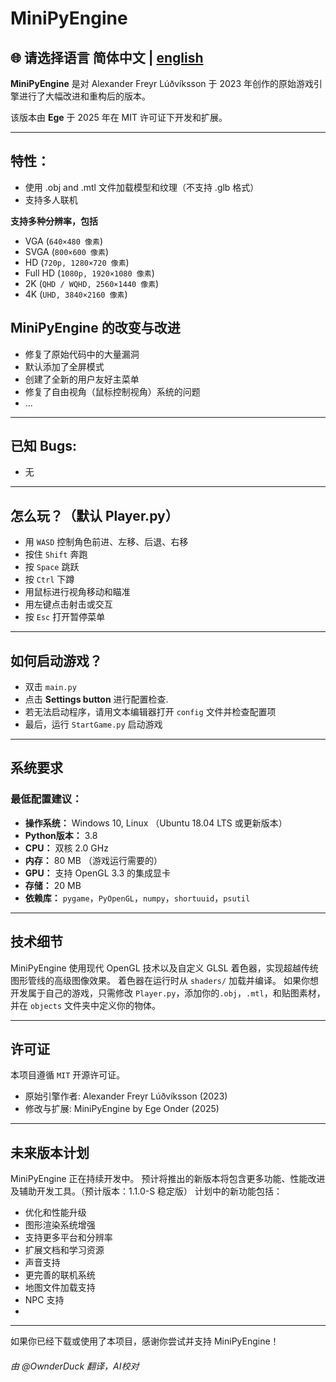 # MiniPyEngine
## 🌐 请选择语言 简体中文 | [english](README.md)
**MiniPyEngine** 是对 Alexander Freyr Lúðvíksson 于 2023 年创作的原始游戏引擎进行了大幅改进和重构后的版本。

该版本由 **Ege** 于 2025 年在 MIT 许可证下开发和扩展。

---

## 特性：
- 使用 .obj and .mtl 文件加载模型和纹理（不支持 .glb 格式）
- 支持多人联机

**支持多种分辨率，包括**
- VGA (`640×480 像素`)
- SVGA (`800×600 像素`)
- HD (`720p, 1280×720 像素`)
- Full HD (`1080p, 1920×1080 像素`)
- 2K (`QHD / WQHD, 2560×1440 像素`)
- 4K (`UHD, 3840×2160 像素`) 

## MiniPyEngine 的改变与改进
- 修复了原始代码中的大量漏洞
- 默认添加了全屏模式
- 创建了全新的用户友好主菜单
- 修复了自由视角（鼠标控制视角）系统的问题
- ...

---

## 已知 Bugs:
- 无

---

## 怎么玩？（默认 Player.py）
- 用 `WASD` 控制角色前进、左移、后退、右移
- 按住 `Shift` 奔跑
- 按 `Space` 跳跃
- 按 `Ctrl` 下蹲
- 用鼠标进行视角移动和瞄准
- 用左键点击射击或交互
- 按 `Esc` 打开暂停菜单

---

## 如何启动游戏？

- 双击 `main.py`
- 点击 **Settings button** 进行配置检查. 
- 若无法启动程序，请用文本编辑器打开 `config` 文件并检查配置项
- 最后，运行 `StartGame.py` 启动游戏

---

## 系统要求

### 最低配置建议：
- **操作系统：** Windows 10, Linux （Ubuntu 18.04 LTS 或更新版本）
- **Python版本：** 3.8  
- **CPU：** 双核 2.0 GHz  
- **内存：** 80 MB （游戏运行需要的）
- **GPU：** 支持 OpenGL 3.3 的集成显卡
- **存储：** 20 MB
- **依赖库：** `pygame`，`PyOpenGL`，`numpy`，`shortuuid`，`psutil`

---

## 技术细节

MiniPyEngine 使用现代 OpenGL 技术以及自定义 GLSL 着色器，实现超越传统图形管线的高级图像效果。
着色器在运行时从 `shaders/` 加载并编译。
如果你想开发属于自己的游戏，只需修改 `Player.py`，添加你的`.obj`，`.mtl`，和贴图素材，并在 `objects` 文件夹中定义你的物体。

---

## 许可证

本项目遵循 `MIT` 开源许可证。

- 原始引擎作者: Alexander Freyr Lúðvíksson (2023)  
- 修改与扩展: MiniPyEngine by Ege Onder (2025)

---

## 未来版本计划

MiniPyEngine 正在持续开发中。
预计将推出的新版本将包含更多功能、性能改进及辅助开发工具。（预计版本：1.1.0-S 稳定版）
计划中的新功能包括：
- 优化和性能升级
- 图形渲染系统增强
- 支持更多平台和分辨率
- 扩展文档和学习资源
- 声音支持
- 更完善的联机系统
- 地图文件加载支持
- NPC 支持
- 
---

如果你已经下载或使用了本项目，感谢你尝试并支持 MiniPyEngine！

###### 由 @OwnderDuck 翻译，AI校对
